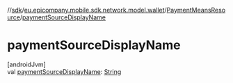 //[sdk](../../../index.md)/[eu.epicompany.mobile.sdk.network.model.wallet](../index.md)/[PaymentMeansResource](index.md)/[paymentSourceDisplayName](payment-source-display-name.md)

# paymentSourceDisplayName

[androidJvm]\
val [paymentSourceDisplayName](payment-source-display-name.md): [String](https://kotlinlang.org/api/latest/jvm/stdlib/kotlin/-string/index.html)
